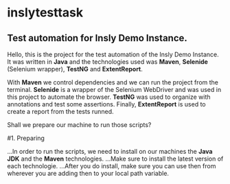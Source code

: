# inslytesttask
## Test automation for Insly Demo Instance.

Hello, this is the project for the test automation of the Insly Demo Instance.
It was written in __Java__ and the technologies used was __Maven__, __Selenide__ (Selenium wrapper), __TestNG__ and __ExtentReport__.

With __Maven__ we control dependencies and we can run the project from the terminal.
__Selenide__ is a wrapper of the Selenium WebDriver and was used in this project to automate the browser.
__TestNG__ was used to organize with annotations and test some assertions.
Finally, __ExtentReport__ is used to create a report from the tests runned.

Shall we prepare our machine to run those scripts?

#1. Preparing

...In order to run the scripts, we need to install on our machines the __Java JDK__ and the __Maven__ technologies.
...Make sure to install the latest version of each technologie.
...After you do install, make sure you can use then from wherever you are adding then to your local path variable.

